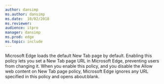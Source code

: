 ```yaml
---
author: dansimp
ms.author: dansimp
ms.date:  10/02/2018
ms.reviewer:
audience: itpro
manager: dansimp
ms.prod: edge
ms.topic: include
---
```


Microsoft Edge loads the default New Tab page by default. Enabling this policy lets you set a New Tab page URL in Microsoft Edge, preventing users from changing it.  When you enable this policy, and you disable the Allow web content on New Tab page policy, Microsoft Edge ignores any URL specified in this policy and opens about:blank.
